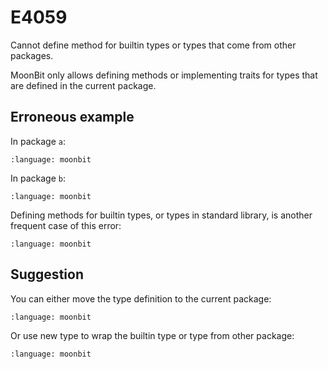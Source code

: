 # E4059

Cannot define method for builtin types or types that come from other packages.

MoonBit only allows defining methods or implementing traits for types that are
defined in the current package.

## Erroneous example

In package `a`:

```{literalinclude} /sources/error_codes/E4059_error/top.mbt
:language: moonbit
```

In package `b`:

```{literalinclude} /sources/error_codes/E4059_error/top_1.mbt
:language: moonbit
```

Defining methods for builtin types, or types in standard library, is another
frequent case of this error:

```{literalinclude} /sources/error_codes/E4059_error/top_2.mbt
:language: moonbit
```

## Suggestion

You can either move the type definition to the current package:

```{literalinclude} /sources/error_codes/E4059_fixed/top.mbt
:language: moonbit
```

Or use new type to wrap the builtin type or type from other package:

```{literalinclude} /sources/error_codes/E4059_fixed/top_1.mbt
:language: moonbit
```

